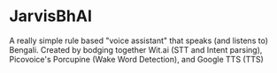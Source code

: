 # JarvisBhAI

A really simple rule based "voice assistant" that speaks (and listens to) Bengali. Created by bodging together Wit.ai (STT and Intent parsing), Picovoice's Porcupine (Wake Word Detection), and Google TTS (TTS)

